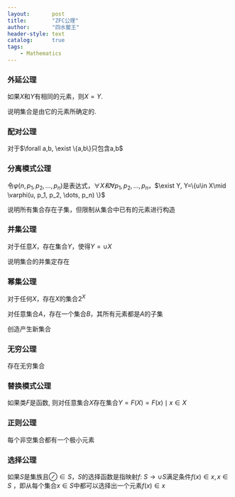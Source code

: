 ```yaml
---
layout:       post
title:        "ZFC公理"
author:       "四水鳖王"
header-style: text
catalog:      true
tags:
    - Mathematics    
---
```


### 外延公理

如果$X$和$Y$有相同的元素，则$X=Y$.

说明集合是由它的元素所确定的.

### 配对公理

对于$\forall a,b, \exist \{a,b\}只包含a,b$

### 分离模式公理

令$\varphi(n, p_1, p_2, \dots, p_n)$是表达式，$\forall X和\forall p_1, p_2, \dots ,p_n$，$\exist Y, Y=\{u\in X\mid \varphi(u, p_1, p_2, \dots, p_n) \}$

说明所有集合存在子集，但限制从集合中已有的元素进行构造

### 并集公理

对于任意$X$，存在集合$Y$，使得$Y=\cup X$

说明集合的并集定存在

### 幂集公理

对于任何$X$，存在$X$的集合$2^X$

对任意集合$A$，存在一个集合$B$，其所有元素都是$A$的子集

创造产生新集合

### 无穷公理

存在无穷集合

### 替换模式公理

如果类$F$是函数, 则对任意集合$X$存在集合$Y=F(X)={F(x) \mid x \in X}$

### 正则公理

每个非空集合都有一个极小元素

### 选择公理

如果$S$是集族且$\oslash \in S$，$S$的选择函数是指映射$f$: $S\rightarrow \cup S$满足条件$f\left(x\right)\in x, x \in S$ ，即从每个集合$x \in S$中都可以选择出一个元素$f\left(x\right) \in x$


